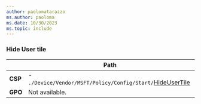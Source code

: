 ```yaml
---
author: paolomatarazzo
ms.author: paoloma
ms.date: 10/30/2023
ms.topic: include
---
```


### Hide User tile

|  | Path |
|--|--|
| **CSP** | - `./Device/Vendor/MSFT/Policy/Config/Start/`[HideUserTile](/windows/client-management/mdm/policy-csp-start#hideusertile)|
| **GPO** | Not available. |
